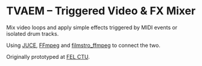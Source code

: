 # TVAEM – Triggered Video & FX Mixer

Mix video loops and apply simple effects triggered by MIDI events or isolated drum tracks.

Using [JUCE](https://juce.com), [FFmpeg](https://ffmpeg.org) and [filmstro_ffmpeg](https://github.com/filmstro/filmstro_ffmpeg) to connect the two.

Originally prototyped at [FEL CTU](https://www.fel.cvut.cz/en).
